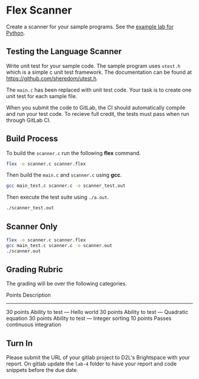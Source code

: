 # Flex Scanner

Create a scanner for your sample programs.
See the [example lab for Python](https://gitlab.cs.wallawalla.edu/cptr354/language-interpreter-lab-python).

## Testing the Language Scanner

Write unit test for your sample code.
The sample program uses `utest.h` which is a simple c unit test framework.
The documentation can be found at <https://github.com/sheredom/utest.h>.

The `main.c` has been replaced with unit test code.
Your task is to create one unit test for each sample file.

When you submit the code to GitLab, the CI should automatically compile and run your test code.
To recieve full credit, the tests must pass when run through GitLab CI.

## Build Process

To build the `scanner.c` run the following **flex** command.

```sh
flex -o scanner.c scanner.flex
```

Then build the `main.c` and `scanner.c` using **gcc**.

```sh
gcc main_test.c scanner.c -o scanner_test.out
```

Then execute the test suite using `./a.out`.

```sh
./scanner_test.out
```

## Scanner Only


```sh
flex -o scanner.c scanner.flex
gcc main_test.c scanner.c -o scanner.out
./scanner.out
```


## Grading Rubric

The grading will be over the following categories.

Points      Description
----------- ------------------------------------
30 points   Ability to test — Hello world
30 points   Ability to test — Quadratic equation
30 points   Ability to test — Integer sorting
10 points   Passes continuous integration

## Turn In

Please submit the URL of your gitlab project to D2L's Brightspace with your report.
On gitlab update the `lab-4` folder to have your report and code snippets before the due date.

